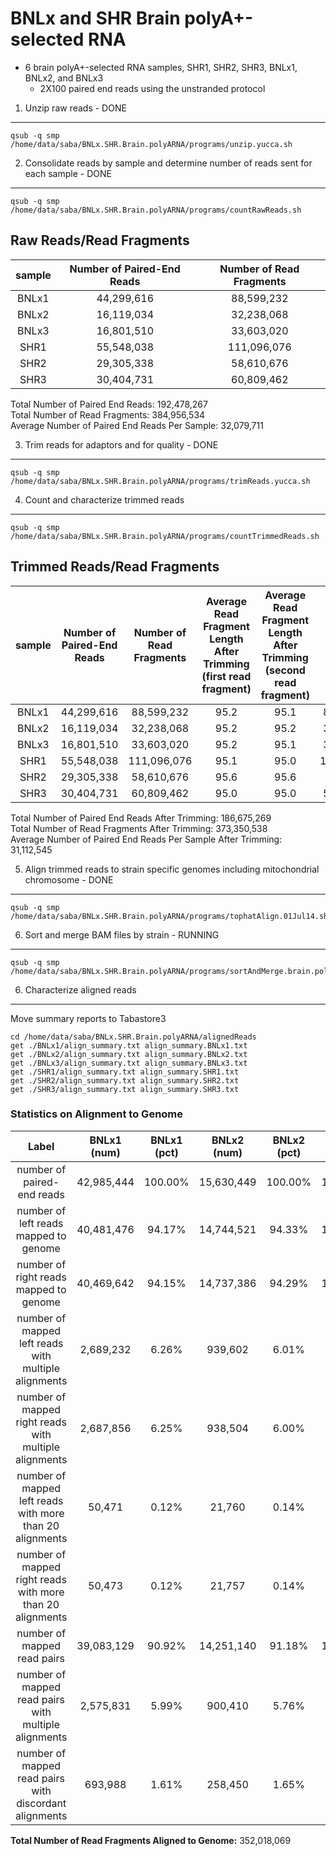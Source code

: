 BNLx and SHR Brain polyA+-selected RNA
=========================
* 6 brain polyA+-selected RNA samples, SHR1, SHR2, SHR3, BNLx1, BNLx2, and BNLx3
  * 2X100 paired end reads using the unstranded protocol

1. Unzip raw reads - DONE
-----------------
```
qsub -q smp /home/data/saba/BNLx.SHR.Brain.polyARNA/programs/unzip.yucca.sh
```

2. Consolidate reads by sample and determine number of reads sent for each sample - DONE
-------------------------------------------------
```
qsub -q smp /home/data/saba/BNLx.SHR.Brain.polyARNA/programs/countRawReads.sh
```




Raw Reads/Read Fragments
---------------------------

| sample | Number of Paired-End Reads | Number of Read Fragments |
|:------:|:--------------------------:|:------------------------:|
| BNLx1  |         44,299,616         |        88,599,232        |
| BNLx2  |         16,119,034         |        32,238,068        |
| BNLx3  |         16,801,510         |        33,603,020        |
|  SHR1  |         55,548,038         |       111,096,076        |
|  SHR2  |         29,305,338         |        58,610,676        |
|  SHR3  |         30,404,731         |        60,809,462        |


Total Number of Paired End Reads: 192,478,267  
Total Number of Read Fragments:  384,956,534  
Average Number of Paired End Reads Per Sample: 32,079,711  



3. Trim reads for adaptors and for quality - DONE
---------------
```
qsub -q smp /home/data/saba/BNLx.SHR.Brain.polyARNA/programs/trimReads.yucca.sh
```

4. Count and characterize trimmed reads 
---------------------------------
```
qsub -q smp /home/data/saba/BNLx.SHR.Brain.polyARNA/programs/countTrimmedReads.sh
```




Trimmed Reads/Read Fragments
---------------------------

| sample | Number of Paired-End Reads | Number of Read Fragments | Average Read Fragment Length After Trimming (first read fragment) | Average Read Fragment Length After Trimming (second read fragment) | Number of Read Fragments After Trimming | Percent of Read Fragments That Remained After Trimming |
|:------:|:--------------------------:|:------------------------:|:-----------------------------------------------------------------:|:------------------------------------------------------------------:|:---------------------------------------:|:------------------------------------------------------:|
| BNLx1  |         44,299,616         |        88,599,232        |                               95.2                                |                                95.1                                |                85,970,888               |                         97.0%                          |
| BNLx2  |         16,119,034         |        32,238,068        |                               95.2                                |                                95.2                                |                31,260,898               |                         97.0%                          |
| BNLx3  |         16,801,510         |        33,603,020        |                               95.2                                |                                95.1                                |                32,494,372               |                         96.7%                          |
|  SHR1  |         55,548,038         |       111,096,076        |                               95.1                                |                                95.0                                |               107,682,452               |                         96.9%                          |
|  SHR2  |         29,305,338         |        58,610,676        |                               95.6                                |                                95.6                                |                   5.7e+07               |                         97.3%                          |
|  SHR3  |         30,404,731         |        60,809,462        |                               95.0                                |                                95.0                                |                58,942,104               |                         96.9%                          |


Total Number of Paired End Reads After Trimming: 186,675,269  
Total Number of Read Fragments After Trimming:  373,350,538  
Average Number of Paired End Reads Per Sample After Trimming: 31,112,545  


5.  Align trimmed reads to strain specific genomes including mitochondrial chromosome - DONE
----------------
```
qsub -q smp /home/data/saba/BNLx.SHR.Brain.polyARNA/programs/tophatAlign.01Jul14.sh
```

6. Sort and merge BAM files by strain - RUNNING
---------------
```
qsub -q smp /home/data/saba/BNLx.SHR.Brain.polyARNA/programs/sortAndMerge.brain.polyA.sh
```


6.  Characterize aligned reads 
------------------------------
Move summary reports to Tabastore3

```
cd /home/data/saba/BNLx.SHR.Brain.polyARNA/alignedReads
get ./BNLx1/align_summary.txt align_summary.BNLx1.txt
get ./BNLx2/align_summary.txt align_summary.BNLx2.txt
get ./BNLx3/align_summary.txt align_summary.BNLx3.txt
get ./SHR1/align_summary.txt align_summary.SHR1.txt
get ./SHR2/align_summary.txt align_summary.SHR2.txt
get ./SHR3/align_summary.txt align_summary.SHR3.txt
```




### Statistics on Alignment to Genome
|                           Label                           | BNLx1 (num) | BNLx1 (pct) | BNLx2 (num) | BNLx2 (pct) | BNLx3 (num) | BNLx3 (pct) | SHR1 (num) | SHR1 (pct) | SHR2 (num) | SHR2 (pct) | SHR3 (num) | SHR3 (pct) |
|:---------------------------------------------------------:|:-----------:|:-----------:|:-----------:|:-----------:|:-----------:|:-----------:|:----------:|:----------:|:----------:|:----------:|:----------:|:----------:|
|                number of paired-end reads                 | 42,985,444  |   100.00%   | 15,630,449  |   100.00%   | 16,247,186  |   100.00%   | 53,841,226 |  100.00%   | 28,499,912 |  100.00%   | 29,471,052 |  100.00%   |
|           number of left reads mapped to genome           | 40,481,476  |   94.17%    | 14,744,521  |   94.33%    | 15,476,004  |   95.25%    | 50,771,471 |   94.30%   | 26,893,642 |   94.36%   | 27,733,894 |   94.11%   |
|          number of right reads mapped to genome           | 40,469,642  |   94.15%    | 14,737,386  |   94.29%    | 15,421,734  |   94.92%    | 50,660,555 |   94.09%   | 26,867,184 |   94.27%   | 27,760,560 |   94.20%   |
|   number of mapped left reads with multiple alignments    |  2,689,232  |    6.26%    |    939,602  |    6.01%    |  1,035,428  |    6.37%    |  3,528,662 |   6.55%    |  1,699,243 |   5.96%    |  1,845,508 |   6.26%    |
|   number of mapped right reads with multiple alignments   |  2,687,856  |    6.25%    |    938,504  |    6.00%    |  1,030,778  |    6.34%    |  3,517,911 |   6.53%    |  1,696,582 |   5.95%    |  1,846,515 |   6.27%    |
| number of mapped left reads with more than 20 alignments  |     50,471  |    0.12%    |     21,760  |    0.14%    |     25,672  |    0.16%    |     69,276 |   0.13%    |     42,352 |   0.15%    |     46,928 |   0.16%    |
| number of mapped right reads with more than 20 alignments |     50,473  |    0.12%    |     21,757  |    0.14%    |     25,670  |    0.16%    |     69,263 |   0.13%    |     42,333 |   0.15%    |     46,933 |   0.16%    |
|                number of mapped read pairs                | 39,083,129  |   90.92%    | 14,251,140  |   91.18%    | 14,968,001  |   92.13%    | 48,801,839 |   90.64%   | 25,888,181 |   90.84%   | 26,765,773 |   90.82%   |
|   number of mapped read pairs with multiple alignments    |  2,575,831  |    5.99%    |    900,410  |    5.76%    |    994,114  |    6.12%    |  3,381,043 |   6.28%    |  1,629,029 |   5.72%    |  1,775,501 |   6.02%    |
|  number of mapped read pairs with discordant alignments   |    693,988  |    1.61%    |    258,450  |    1.65%    |    290,451  |    1.79%    |    888,924 |   1.65%    |    456,550 |   1.60%    |    387,508 |   1.31%    |


**Total Number of Read Fragments Aligned to Genome:** 352,018,069
